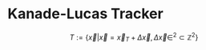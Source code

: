 # Kanade-Lucas Tracker


$$
T := \left\{\vec{x} | \vec{x} = \vec{x}_T + \Delta \vec{x}, \Delta \vec{x} \in ^2 \subset \mathbb{Z}^2 \right\}
$$
